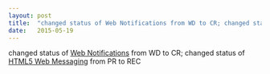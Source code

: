 ```yaml
---
layout: post
title:  "changed status of Web Notifications from WD to CR; changed status of HTML5 Web Messaging from PR to REC"
date:   2015-05-19
---
```


changed status of [Web Notifications](http://www.w3.org/TR/notifications/) from WD to CR; changed status of [HTML5 Web Messaging](http://www.w3.org/TR/webmessaging/) from PR to REC

